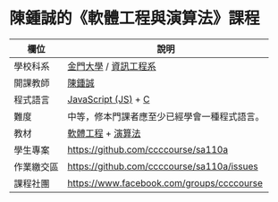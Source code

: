 # 陳鍾誠的《軟體工程與演算法》課程

欄位          | 說明
--------------|------------------------
學校科系       | [金門大學](https://www.nqu.edu.tw/) / [資訊工程系](https://www.nqu.edu.tw/educsie/)
開課教師       | [陳鍾誠](https://www.nqu.edu.tw/educsie/index.php?act=blog&code=list&ids=4)
程式語言       | [JavaScript (JS)](js) + [C](c)
難度           | 中等，修本門課者應至少已經學會一種程式語言。
教材           | [軟體工程](./se/_doc/README.md) + [演算法](./alg/_doc/README.md)
學生專案       | https://github.com/ccccourse/sa110a
作業繳交區     | https://github.com/ccccourse/sa110a/issues
課程社團       | https://www.facebook.com/groups/ccccourse

